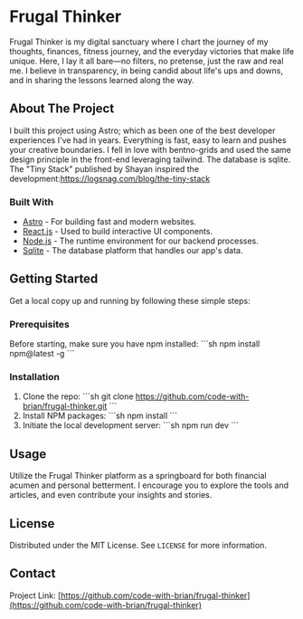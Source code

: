 # Frugal Thinker 

Frugal Thinker is my digital sanctuary where I chart the journey of my thoughts, finances, fitness journey, and the everyday victories that make life unique. Here, I lay it all bare—no filters, no pretense, just the raw and real me. I believe in transparency, in being candid about life's ups and downs, and in sharing the lessons learned along the way. 

## About The Project

I built this project using Astro; which as been one of the best developer experiences I've had in years. Everything is fast, easy to learn and pushes your creative boundaries. I fell in love with bentno-grids and used the same design principle in the front-end leveraging tailwind. The database is sqlite. 
The "Tiny Stack" published by Shayan inspired the development:https://logsnag.com/blog/the-tiny-stack 


### Built With

- [Astro](https://astro.build/) - For building fast and modern websites.
- [React.js](https://reactjs.org/) - Used to build interactive UI components.
- [Node.js](https://nodejs.org/) - The runtime environment for our backend processes.
- [Sqlite](https://www.sqlite.org/) - The database platform that handles our app's data.

## Getting Started

Get a local copy up and running by following these simple steps:

### Prerequisites

Before starting, make sure you have npm installed:
\```sh
npm install npm@latest -g
\```

### Installation

1. Clone the repo:
   \```sh
   git clone https://github.com/code-with-brian/frugal-thinker.git
   \```
2. Install NPM packages:
   \```sh
   npm install
   \```
3. Initiate the local development server:
   \```sh
   npm run dev
   \```

## Usage

Utilize the Frugal Thinker platform as a springboard for both financial acumen and personal betterment. I encourage you to explore the tools and articles, and even contribute your insights and stories.

## License

Distributed under the MIT License. See `LICENSE` for more information.

## Contact

Project Link: [https://github.com/code-with-brian/frugal-thinker](https://github.com/code-with-brian/frugal-thinker)
